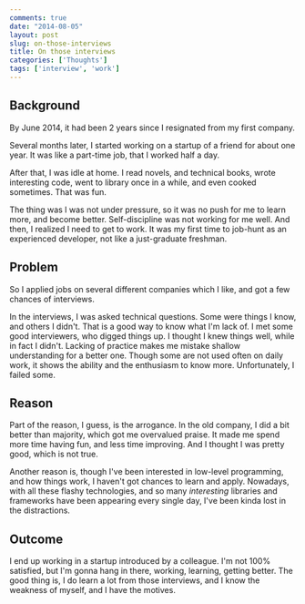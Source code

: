 ```yaml
---
comments: true
date: "2014-08-05"
layout: post
slug: on-those-interviews
title: On those interviews
categories: ['Thoughts']
tags: ['interview', 'work']
---
```


## Background ##

By June 2014, it had been 2 years since I resignated from my first company.

Several months later, I started working on a startup of a friend for about one
year. It was like a part-time job, that I worked half a day.

After that, I was idle at home. I read novels, and technical books, wrote
interesting code, went to library once in a while, and even cooked sometimes.
That was fun.

The thing was I was not under pressure, so it was no push for me to learn more,
and become better. Self-discipline was not working for me well. And then, I
realized I need to get to work. It was my first time to job-hunt as an
experienced developer, not like a just-graduate freshman.

## Problem ##

So I applied jobs on several different companies which I like, and got a few
chances of interviews.

In the interviews, I was asked technical questions. Some were things I know, and
others I didn't. That is a good way to know what I'm lack of. I met some good
interviewers, who digged things up. I thought I knew things well, while in fact
I didn't. Lacking of practice makes me mistake shallow understanding for a
better one. Though some are not used often on daily work, it shows the ability
and the enthusiasm to know more. Unfortunately, I failed some.

## Reason ##

Part of the reason, I guess, is the arrogance. In the old company, I did a bit
better than majority, which got me overvalued praise. It made me spend more time
having fun, and less time improving. And I thought I was pretty good, which is
not true.

Another reason is, though I've been interested in low-level programming, and how
things work, I haven't got chances to learn and apply. Nowadays, with all these
flashy technologies, and so many _interesting_ libraries and frameworks have
been appearing every single day, I've been kinda lost in the distractions.

## Outcome ##

I end up working in a startup introduced by a colleague. I'm not 100% satisfied,
but I'm gonna hang in there, working, learning, getting better. The good thing
is, I do learn a lot from those interviews, and I know the weakness of myself,
and I have the motives.
